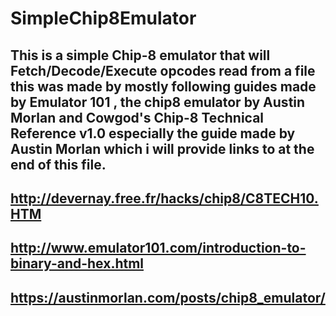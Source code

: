 # SimpleChip8Emulator
This is a simple Chip-8 emulator that will Fetch/Decode/Execute opcodes read from a file this was made by mostly following guides made by Emulator 101 , the chip8 emulator by Austin Morlan and Cowgod's
Chip-8 Technical Reference v1.0 especially the guide made by Austin Morlan which i will provide links to at the end of this file.
-----------------------
http://devernay.free.fr/hacks/chip8/C8TECH10.HTM 
-----------------------
http://www.emulator101.com/introduction-to-binary-and-hex.html
----------------------
https://austinmorlan.com/posts/chip8_emulator/
----------------------
